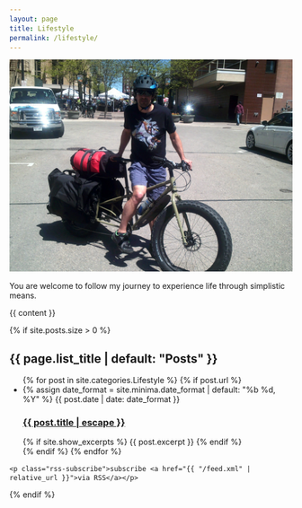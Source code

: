 ```yaml
---
layout: page
title: Lifestyle
permalink: /lifestyle/
---
```


<div class="home">
  
  <img src='/assets/images/profile/lifestyle.jpg' alt="me">
  <p>
  You are welcome to follow my journey to experience life through simplistic means.
  </p>

  {{ content }}

  {% if site.posts.size > 0 %}
    <h2 class="post-list-heading">{{ page.list_title | default: "Posts" }}</h2>
    <ul class="post-list">
      {% for post in site.categories.Lifestyle %}
          {% if post.url %}
              <li>
                {% assign date_format = site.minima.date_format | default: "%b %d, %Y" %}
                <span class="post-meta">{{ post.date | date: date_format }}</span>
                <h3>
                  <a class="post-link" href="{{ post.url | relative_url }}">
                    {{ post.title | escape }}
                  </a>
                </h3>
                {% if site.show_excerpts %}
                  {{ post.excerpt }}
                {% endif %}
              </li>
          {% endif %}
      {% endfor %}
    </ul>

    <p class="rss-subscribe">subscribe <a href="{{ "/feed.xml" | relative_url }}">via RSS</a></p>
  {% endif %}

</div>